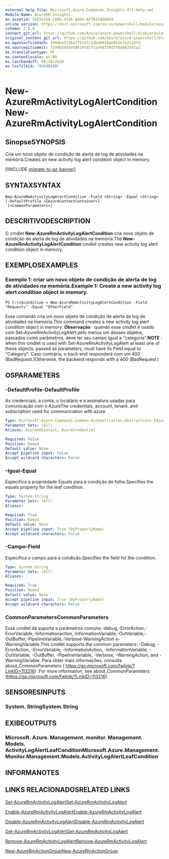 ```yaml
---
external help file: Microsoft.Azure.Commands.Insights.dll-Help.xml
Module Name: AzureRM.Insights
ms.assetid: 5E854358-CA9D-4336-BA6A-BF7B1FADAB50
online version: https://docs.microsoft.com/en-us/powershell/module/azurerm.insights/new-azurermactivitylogalertcondition
schema: 2.0.0
content_git_url: https://github.com/Azure/azure-powershell/blob/preview/src/ResourceManager/Insights/Commands.Insights/help/New-AzureRmActivityLogAlertCondition.md
original_content_git_url: https://github.com/Azure/azure-powershell/blob/preview/src/ResourceManager/Insights/Commands.Insights/help/New-AzureRmActivityLogAlertCondition.md
ms.openlocfilehash: 3904be513baf73c67c2dbd0018ae6b3e7e2226fd
ms.sourcegitcommit: f599b50d5e980197d1fca769378df90a842b42a1
ms.translationtype: MT
ms.contentlocale: pt-BR
ms.lasthandoff: 08/20/2020
ms.locfileid: "93430249"
---
```

# <span data-ttu-id="45412-101">New-AzureRmActivityLogAlertCondition</span><span class="sxs-lookup"><span data-stu-id="45412-101">New-AzureRmActivityLogAlertCondition</span></span>

## <span data-ttu-id="45412-102">Sinopse</span><span class="sxs-lookup"><span data-stu-id="45412-102">SYNOPSIS</span></span>
<span data-ttu-id="45412-103">Cria um novo objeto de condição de alerta de log de atividades na memória.</span><span class="sxs-lookup"><span data-stu-id="45412-103">Creates an new activity log alert condition object in memory.</span></span>

[!INCLUDE [migrate-to-az-banner](../../includes/migrate-to-az-banner.md)]

## <span data-ttu-id="45412-104">SYNTAX</span><span class="sxs-lookup"><span data-stu-id="45412-104">SYNTAX</span></span>

```
New-AzureRmActivityLogAlertCondition -Field <String> -Equal <String> [-DefaultProfile <IAzureContextContainer>]
 [<CommonParameters>]
```

## <span data-ttu-id="45412-105">DESCRITIVO</span><span class="sxs-lookup"><span data-stu-id="45412-105">DESCRIPTION</span></span>
<span data-ttu-id="45412-106">O cmdlet **New-AzureRmActivityLogAlertCondition** cria novo objeto de condição de alerta de log de atividades na memória.</span><span class="sxs-lookup"><span data-stu-id="45412-106">The **New-AzureRmActivityLogAlertCondition** cmdlet creates new activity log alert condition object in memory.</span></span>

## <span data-ttu-id="45412-107">EXEMPLOS</span><span class="sxs-lookup"><span data-stu-id="45412-107">EXAMPLES</span></span>

### <span data-ttu-id="45412-108">Exemplo 1: criar um novo objeto de condição de alerta de log de atividades na memória.</span><span class="sxs-lookup"><span data-stu-id="45412-108">Example 1: Create a new activity log alert condition object in memory.</span></span>
```
PS C:\>$condition = New-AzureRmActivityLogAlertCondition -Field "Requests" -Equal "OtherField"
```

<span data-ttu-id="45412-109">Esse comando cria um novo objeto de condição de alerta de log de atividades na memória.</span><span class="sxs-lookup"><span data-stu-id="45412-109">This command creates a new activity log alert condition object in memory.</span></span>
<span data-ttu-id="45412-110">**Observação** : quando esse cmdlet é usado com Set-AzureRmActivityLogAlert pelo menos um desses objetos, passados como parâmetros, deve ter seu campo igual a "categoria".</span><span class="sxs-lookup"><span data-stu-id="45412-110">**NOTE** : when this cmdlet is used with Set-AzureRmActivityLogAlert at least one of these objects, passed as parameters, must have its Field equal to "Category".</span></span> <span data-ttu-id="45412-111">Caso contrário, o back-end responderá com um 400 (BadRequest.)</span><span class="sxs-lookup"><span data-stu-id="45412-111">Otherwise, the backend responds with a 400 (BadRequest.)</span></span>

## <span data-ttu-id="45412-112">OS</span><span class="sxs-lookup"><span data-stu-id="45412-112">PARAMETERS</span></span>

### <span data-ttu-id="45412-113">-DefaultProfile</span><span class="sxs-lookup"><span data-stu-id="45412-113">-DefaultProfile</span></span>
<span data-ttu-id="45412-114">As credenciais, a conta, o locatário e a assinatura usadas para comunicação com o Azure</span><span class="sxs-lookup"><span data-stu-id="45412-114">The credentials, account, tenant, and subscription used for communication with azure</span></span>

```yaml
Type: Microsoft.Azure.Commands.Common.Authentication.Abstractions.IAzureContextContainer
Parameter Sets: (All)
Aliases: AzureRmContext, AzureCredential

Required: False
Position: Named
Default value: None
Accept pipeline input: False
Accept wildcard characters: False
```

### <span data-ttu-id="45412-115">-Igual</span><span class="sxs-lookup"><span data-stu-id="45412-115">-Equal</span></span>
<span data-ttu-id="45412-116">Especifica a propriedade Equals para a condição de folha.</span><span class="sxs-lookup"><span data-stu-id="45412-116">Specifies the equals property for the leaf condition.</span></span>

```yaml
Type: System.String
Parameter Sets: (All)
Aliases:

Required: True
Position: Named
Default value: None
Accept pipeline input: True (ByPropertyName)
Accept wildcard characters: False
```

### <span data-ttu-id="45412-117">-Campo</span><span class="sxs-lookup"><span data-stu-id="45412-117">-Field</span></span>
<span data-ttu-id="45412-118">Especifica o campo para a condição.</span><span class="sxs-lookup"><span data-stu-id="45412-118">Specifies the field for the condition.</span></span>

```yaml
Type: System.String
Parameter Sets: (All)
Aliases:

Required: True
Position: Named
Default value: None
Accept pipeline input: True (ByPropertyName)
Accept wildcard characters: False
```

### <span data-ttu-id="45412-119">CommonParameters</span><span class="sxs-lookup"><span data-stu-id="45412-119">CommonParameters</span></span>
<span data-ttu-id="45412-120">Esse cmdlet dá suporte a parâmetros comuns:-debug,-ErrorAction,-ErrorVariable,-Informationaction,-InformationVariable,-OutVariable,-OutBuffer,-PipelineVariable,-Verbose-WarningAction e-WarningVariable.</span><span class="sxs-lookup"><span data-stu-id="45412-120">This cmdlet supports the common parameters: -Debug, -ErrorAction, -ErrorVariable, -InformationAction, -InformationVariable, -OutVariable, -OutBuffer, -PipelineVariable, -Verbose, -WarningAction, and -WarningVariable.</span></span> <span data-ttu-id="45412-121">Para obter mais informações, consulte about_CommonParameters ( https://go.microsoft.com/fwlink/?LinkID=113216) .</span><span class="sxs-lookup"><span data-stu-id="45412-121">For more information, see about_CommonParameters (https://go.microsoft.com/fwlink/?LinkID=113216).</span></span>

## <span data-ttu-id="45412-122">SENSORES</span><span class="sxs-lookup"><span data-stu-id="45412-122">INPUTS</span></span>

### <span data-ttu-id="45412-123">System. String</span><span class="sxs-lookup"><span data-stu-id="45412-123">System.String</span></span>

## <span data-ttu-id="45412-124">EXIBE</span><span class="sxs-lookup"><span data-stu-id="45412-124">OUTPUTS</span></span>

### <span data-ttu-id="45412-125">Microsoft. Azure. Management. monitor. Management. Models. ActivityLogAlertLeafCondition</span><span class="sxs-lookup"><span data-stu-id="45412-125">Microsoft.Azure.Management.Monitor.Management.Models.ActivityLogAlertLeafCondition</span></span>

## <span data-ttu-id="45412-126">INFORMA</span><span class="sxs-lookup"><span data-stu-id="45412-126">NOTES</span></span>

## <span data-ttu-id="45412-127">LINKS RELACIONADOS</span><span class="sxs-lookup"><span data-stu-id="45412-127">RELATED LINKS</span></span>

[<span data-ttu-id="45412-128">Set-AzureRmActivityLogAlert</span><span class="sxs-lookup"><span data-stu-id="45412-128">Set-AzureRmActivityLogAlert</span></span>](./Set-AzureRmActivityLogAlert.md)

[<span data-ttu-id="45412-129">Enable-AzureRmActivityLogAlert</span><span class="sxs-lookup"><span data-stu-id="45412-129">Enable-AzureRmActivityLogAlert</span></span>](./Enable-AzureRmActivityLogAlert.md)

[<span data-ttu-id="45412-130">Disable-AzureRmActivityLogAlert</span><span class="sxs-lookup"><span data-stu-id="45412-130">Disable-AzureRmActivityLogAlert</span></span>](./Disable-AzureRmActivityLogAlert.md)

[<span data-ttu-id="45412-131">Get-AzureRmActivityLogAlert</span><span class="sxs-lookup"><span data-stu-id="45412-131">Get-AzureRmActivityLogAlert</span></span>](./Get-AzureRmActivityLogAlert.md)

[<span data-ttu-id="45412-132">Remove-AzureRmActivityLogAlert</span><span class="sxs-lookup"><span data-stu-id="45412-132">Remove-AzureRmActivityLogAlert</span></span>](./Remove-AzureRmActivityLogAlert.md)

[<span data-ttu-id="45412-133">New-AzureRmActionGroup</span><span class="sxs-lookup"><span data-stu-id="45412-133">New-AzureRmActionGroup</span></span>](./Get-AzureRmActionGroup.md)
